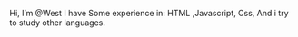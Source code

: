 Hi, I’m @West
I have Some experience in:  HTML ,Javascript, Css,  And i try to study other languages.

